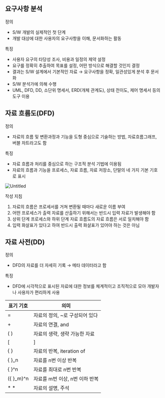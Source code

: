 ## 요구사항 분석

정의

- S/W 개발의 실제적인 첫 단계
- 개발 대상에 대한 사용자의 요구사항을 이해, 문서화하는 활동

특징

- 사용자 요구의 타당성 조사, 비용과 일정의 제약 설정
- 요구를 정확히 추출하여 목표를 설정, 어떤 방식으로 해결할 것인지 결정
- 결과는 S/W 설계에서 기본적인 자료 → 요구사항을 정확, 일관성있게 분석 후 문서화
- S/W 분석가에 의해 수행
- UML, DFD, DD, 소단위 명세서, ERD(개체 관계도), 상태 전이도, 제어 명세서 등의 도구 이용

## 자료 흐름도(DFD)

정의

- 자료의 흐름 및 변환과정과 기능을 도형 중심으로 기술하는 방법, 자료흐름그래프, 버블 차트라고도 함

특징

- 자료 흐름과 처리를 중심으로 하는 구조적 분석 기법에 이용됨
- 자료의 흐름과 기능을 프로세스, 자료 흐름, 자료 저장소, 단말의 네 가지 기본 기호로 표시

![Untitled](https://github.com/MJ-Kor/SSAFY11th-Gwangju04-WebStudy/blob/main/MJ-Kor/License/%EC%A0%95%EB%B3%B4%EC%B2%98%EB%A6%AC%EA%B8%B0%EC%82%AC/imgs/%EC%9E%90%EB%A3%8C%ED%9D%90%EB%A6%84%EB%8F%84.png)

작성 지침

1. 자료의 흐름은 프로세서를 거쳐 변환될 때마다 새로운 이름 부여
2. 어떤 프로세스가 출력 자료를 산출하기 위해서는 반드시 입력 자료가 발생해야 함
3. 상위 단계 프로세스와 하위 단계 자료 흐름도의 자료 흐름은 서로 일치해야 함
4. 입력 화살표가 있다고 하여 반드시 출력 화살표가 있어야 하는 것은 아님

## 자료 사전(DD)

정의

- DFD의 자료를 더 자세히 기록 → 메타 데이터라고 함

특징

- DFD에 시각적으로 표시된 자료에 대한 정보를 체계적이고 조직적으로 모아 개발자나 사용자가 편리하게 사용

| 표기 기호 | 의미 |
| --- | --- |
| = | 자료의 정의, ~로 구성되어 있다 |
| + | 자료의 연결, and |
| ( ) | 자료의 생략, 생략 가능한 자료 |
| [ | ] | 자료의 선택, or |
| { }  | 자료의 반복, iteration of |
| { }_n | 자료를 n번 이상 반복 |
| { }^n | 자료를 최대로 n번 반복 |
| ({ }_m)^n | 자료를 m번 이상, n번 이하 반복 |
| * *  | 자료의 설명, 주석 |

